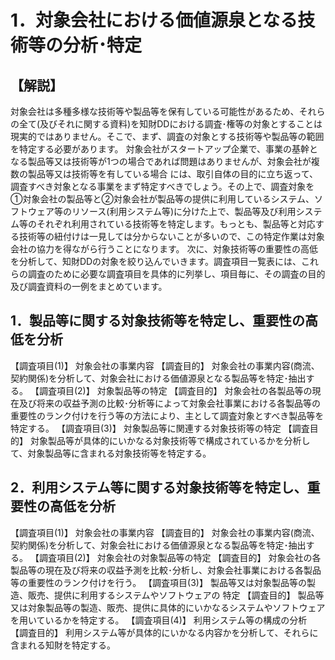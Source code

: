 # 1．対象会社における価値源泉となる技術等の分析･特定

## 【解説】

対象会社は多種多様な技術等や製品等を保有している可能性があるため、それらの全て(及びそれに関する資料)を知財DDにおける調査･権等の対象とすることは現実的ではありません。そこで、まず、調査の対象とする技術等や製品等の範囲を特定する必要があります。
対象会社がスタートアップ企業で、事業の基幹となる製品等又は技術等が1つの場合であれば問題はありませんが、対象会社が複数の製品等又は技術等を有している場合
には、取引自体の目的に立ち返って、調査すべき対象となる事業をまず特定すべきでしょう。その上で、調査対象を①対象会社の製品等と②対象会社が製品等の提供に利用しているシステム、ソフトウェア等のリソース(利用システム等)に分けた上で、製品等及び利用システム等のそれぞれ利用されている技術等を特定します。もっとも、製品等と対応する技術等の紐付けは一見しては分からないことが多いので、この特定作業は対象会社の協力を得ながら行うことになります。
次に、対象技術等の重要性の高低を分析して、知財DDの対象を絞り込んでいきます。調査項目一覧表には、これらの調査のために必要な調査項目を具体的に列挙し、項目毎に、その調査の目的及び調査資料の一例をまとめています。

## 1．製品等に関する対象技術等を特定し、重要性の高低を分析

【調査項目(1)】 対象会社の事業内容 【調査目的】 対象会社の事業内容(商流、契約関係)を分析して、対象会社における価値源泉となる製品等を特定･抽出する。
【調査項目(2)】 対象製品等の特定 【調査目的】
対象会社の各製品等の現在及び将来の収益予測の比較･分析等によって対象会社事業における各製品等の重要性のランク付けを行う等の方法により、主として調査対象とすべき製品等を特定する。
【調査項目(3)】 対象製品等に関連する対象技術等の特定 【調査目的】
対象製品等が具体的にいかなる対象技術等で構成されているかを分析して、対象製品等に含まれる対象技術等を特定する。

## 2．利用システム等に関する対象技術等を特定し、重要性の高低を分析

【調査項目(1)】 対象会社の事業内容 【調査目的】 対象会社の事業内容(商流、契約関係)を分析して、対象会社における価値源泉となる製品等を特定･抽出する。
【調査項目(2)】 対象会社の対象製品等の特定 【調査目的】
対象会社の各製品等の現在及び将来の収益予測を比較･分析し、対象会社事業における各製品等の重要性のランク付けを行う。 【調査項目(3)】
製品等又は対象製品等の製造、販売、提供に利用するシステムやソフトウェアの 特定 【調査目的】
製品等又は対象製品等の製造、販売、提供に具体的にいかなるシステムやソフトウェアを用いているかを特定する。 【調査項目(4)】 利用システム等の構成の分析
【調査目的】 利用システム等が具体的にいかなる内容かを分析して、それらに含まれる知財を特定する。
